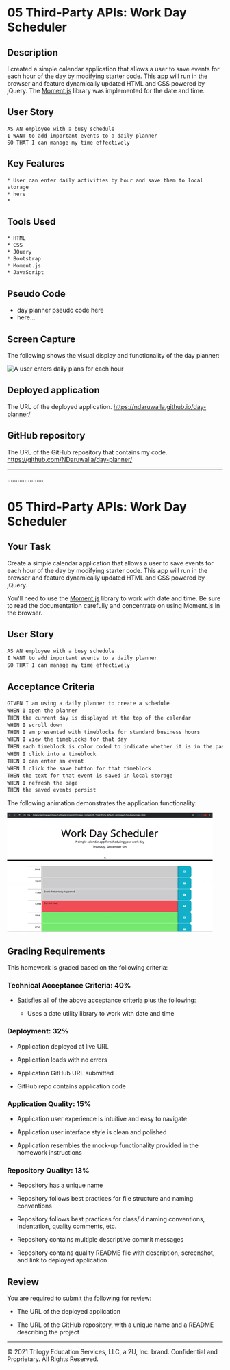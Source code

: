 # 05 Third-Party APIs: Work Day Scheduler

## Description

I created a simple calendar application that allows a user to save events for each hour of the day by modifying starter code. This app will run in the browser and feature dynamically updated HTML and CSS powered by jQuery.  The [Moment.js](https://momentjs.com/) library was implemented for the date and time.


## User Story

```
AS AN employee with a busy schedule
I WANT to add important events to a daily planner
SO THAT I can manage my time effectively
```

## Key Features

```
* User can enter daily activities by hour and save them to local storage
* here
*

```
## Tools Used

```
* HTML
* CSS
* JQuery
* Bootstrap
* Moment.js
* JavaScript

```
## Pseudo Code

* day planner pseudo code here
* here...


## Screen Capture

The following shows the visual display and functionality of the day planner:

![A user enters daily plans for each hour](assets/images/planner.jpg)


## Deployed application

The URL of the deployed application.
https://ndaruwalla.github.io/day-planner/

## GitHub repository

The URL of the GitHub repository that contains my code.
https://github.com/NDaruwalla/day-planner/


---
















.....................







# 05 Third-Party APIs: Work Day Scheduler

## Your Task

Create a simple calendar application that allows a user to save events for each hour of the day by modifying starter code. This app will run in the browser and feature dynamically updated HTML and CSS powered by jQuery.

You'll need to use the [Moment.js](https://momentjs.com/) library to work with date and time. Be sure to read the documentation carefully and concentrate on using Moment.js in the browser.

## User Story

```md
AS AN employee with a busy schedule
I WANT to add important events to a daily planner
SO THAT I can manage my time effectively
```

## Acceptance Criteria

```md
GIVEN I am using a daily planner to create a schedule
WHEN I open the planner
THEN the current day is displayed at the top of the calendar
WHEN I scroll down
THEN I am presented with timeblocks for standard business hours
WHEN I view the timeblocks for that day
THEN each timeblock is color coded to indicate whether it is in the past, present, or future
WHEN I click into a timeblock
THEN I can enter an event
WHEN I click the save button for that timeblock
THEN the text for that event is saved in local storage
WHEN I refresh the page
THEN the saved events persist
```

The following animation demonstrates the application functionality:

![A user clicks on slots on the color-coded calendar and edits the events.](./Assets/05-third-party-apis-homework-demo.gif)


## Grading Requirements

This homework is graded based on the following criteria: 

### Technical Acceptance Criteria: 40%

* Satisfies all of the above acceptance criteria plus the following:

  * Uses a date utility library to work with date and time

### Deployment: 32%

* Application deployed at live URL

* Application loads with no errors

* Application GitHub URL submitted

* GitHub repo contains application code

### Application Quality: 15%

* Application user experience is intuitive and easy to navigate

* Application user interface style is clean and polished

* Application resembles the mock-up functionality provided in the homework instructions

### Repository Quality: 13%

* Repository has a unique name

* Repository follows best practices for file structure and naming conventions

* Repository follows best practices for class/id naming conventions, indentation, quality comments, etc.

* Repository contains multiple descriptive commit messages

* Repository contains quality README file with description, screenshot, and link to deployed application

## Review

You are required to submit the following for review:

* The URL of the deployed application

* The URL of the GitHub repository, with a unique name and a README describing the project

- - -
© 2021 Trilogy Education Services, LLC, a 2U, Inc. brand. Confidential and Proprietary. All Rights Reserved.
